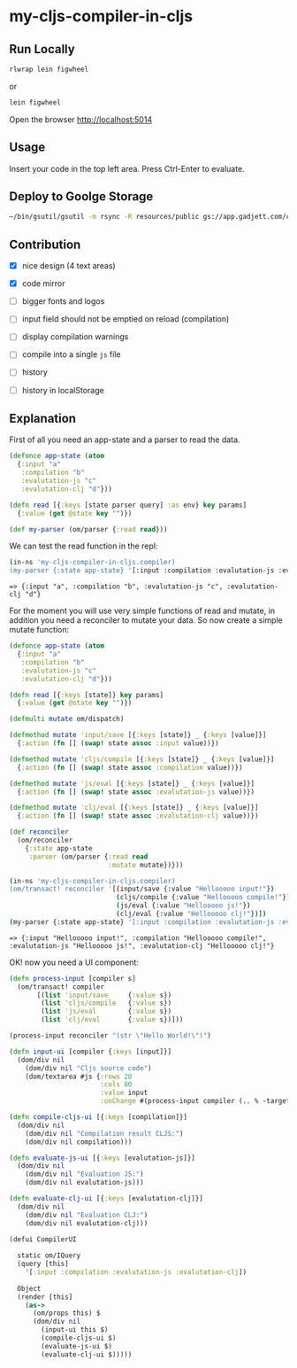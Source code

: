 # my-cljs-compiler-in-cljs

## Run Locally

```bash
rlwrap lein figwheel
```
or 

```bash
lein figwheel
```
Open the browser [http://localhost:5014](http://localhost:5014)

## Usage
Insert your code in the top left area.
Press Ctrl-Enter to evaluate.

## Deploy to Goolge Storage
```bash
~/bin/gsutil/gsutil -m rsync -R resources/public gs://app.gadjett.com/cljs_compiler
```

## Contribution

- [x] nice design (4 text areas)
- [x] code mirror
- [ ] bigger fonts and logos
- [ ] input field should not be emptied on reload (compilation)
- [ ] display compilation warnings
- [ ] compile into a single `js` file
- [ ] history
- [ ] history in localStorage


## Explanation

First of all you need an app-state and a parser to read the data.

```clj
(defonce app-state (atom
  {:input "a"
   :compilation "b" 
   :evalutation-js "c" 
   :evalutation-clj "d"}))

(defn read [{:keys [state parser query] :as env} key params]
  {:value (get @state key "")})

(def my-parser (om/parser {:read read}))
```

We can test the read function in the repl:

```bash
(in-ns 'my-cljs-compiler-in-cljs.compiler)
(my-parser {:state app-state} '[:input :compilation :evalutation-js :evalutation-clj])
```

`=> {:input "a", :compilation "b", :evalutation-js "c", :evalutation-clj "d"}`

For the moment you will use very simple functions of read and mutate, in addition you need a reconciler to mutate your data.
So now create a simple mutate function:

```clj
(defonce app-state (atom
  {:input "a"
   :compilation "b" 
   :evalutation-js "c" 
   :evalutation-clj "d"}))

(defn read [{:keys [state]} key params]
  {:value (get @state key "")})

(defmulti mutate om/dispatch)

(defmethod mutate 'input/save [{:keys [state]} _ {:keys [value]}]
  {:action (fn [] (swap! state assoc :input value))})

(defmethod mutate 'cljs/compile [{:keys [state]} _ {:keys [value]}]
  {:action (fn [] (swap! state assoc :compilation value))})

(defmethod mutate 'js/eval [{:keys [state]} _ {:keys [value]}]
  {:action (fn [] (swap! state assoc :evalutation-js value))})

(defmethod mutate 'clj/eval [{:keys [state]} _ {:keys [value]}]
  {:action (fn [] (swap! state assoc :evalutation-clj value))})

(def reconciler 
  (om/reconciler 
    {:state app-state 
     :parser (om/parser {:read read 
                         :mutate mutate})}))
```

```bash
(in-ns 'my-cljs-compiler-in-cljs.compiler)
(om/transact! reconciler '[(input/save {:value "Hellooooo input!"})
                           (cljs/compile {:value "Hellooooo compile!"})
                           (js/eval {:value "Hellooooo js!"})
                           (clj/eval {:value "Hellooooo clj!"})])
(my-parser {:state app-state} '[:input :compilation :evalutation-js :evalutation-clj])
```

`=> {:input "Hellooooo input!", :compilation "Hellooooo compile!", :evalutation-js "Hellooooo js!", :evalutation-clj "Hellooooo clj!"}`

OK! now you need a UI component:

```clj
(defn process-input [compiler s]
  (om/transact! compiler 
       [(list 'input/save     {:value s})
        (list 'cljs/compile   {:value s})
        (list 'js/eval        {:value s})
        (list 'clj/eval       {:value s})]))

(process-input reconciler "(str \"Hello World!\")")

(defn input-ui [compiler {:keys [input]}]
  (dom/div nil
    (dom/div nil "Cljs source code")
    (dom/textarea #js {:rows 20 
                       :cols 80
                       :value input
                       :onChange #(process-input compiler (.. % -target -value))})))

(defn compile-cljs-ui [{:keys [compilation]}]
  (dom/div nil
    (dom/div nil "Compilation result CLJS:")
    (dom/div nil compilation)))

(defn evaluate-js-ui [{:keys [evalutation-js]}]
  (dom/div nil
    (dom/div nil "Evaluation JS:")
    (dom/div nil evalutation-js)))

(defn evaluate-clj-ui [{:keys [evalutation-clj]}]
  (dom/div nil
    (dom/div nil "Evaluation CLJ:")
    (dom/div nil evalutation-clj)))

(defui CompilerUI
  
  static om/IQuery
  (query [this] 
    '[:input :compilation :evalutation-js :evalutation-clj])
  
  Object
  (render [this]
    (as->
      (om/props this) $
      (dom/div nil
        (input-ui this $)
        (compile-cljs-ui $)
        (evaluate-js-ui $)
        (evaluate-clj-ui $)))))
```

